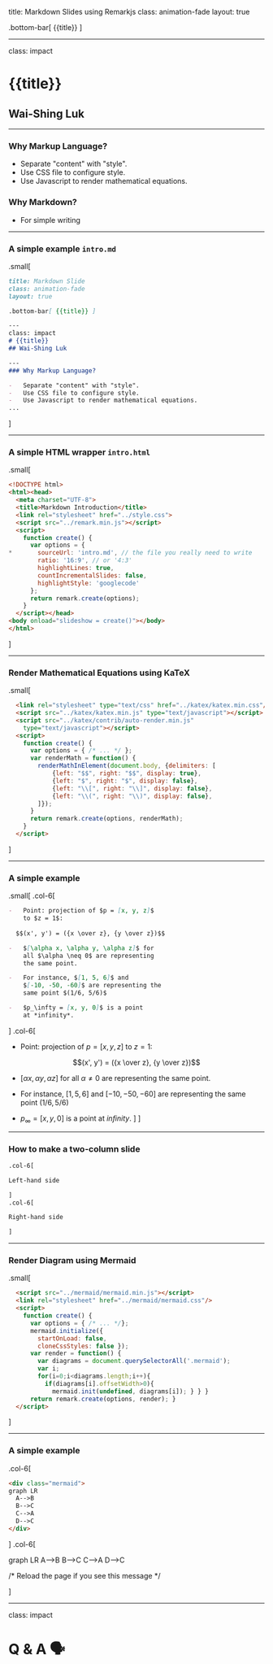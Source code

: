 title: Markdown Slides using Remarkjs
class: animation-fade
layout: true

.bottom-bar[ {{title}} ]

---
class: impact
# {{title}}
## Wai-Shing Luk

---

### Why Markup Language?

-   Separate "content" with "style".
-   Use CSS file to configure style.
-   Use Javascript to render mathematical equations.

### Why Markdown?

-   For simple writing

---
### A simple example `intro.md`

.small[

```markdown
title: Markdown Slide
class: animation-fade
layout: true

.bottom-bar[ {{title}} ]

---
class: impact
# {{title}}
## Wai-Shing Luk

---
### Why Markup Language?

-   Separate "content" with "style".
-   Use CSS file to configure style.
-   Use Javascript to render mathematical equations.
...
```
]

---

### A simple HTML wrapper `intro.html`

.small[

```html
<!DOCTYPE html>
<html><head>
  <meta charset="UTF-8">
  <title>Markdown Introduction</title>
  <link rel="stylesheet" href="../style.css">
  <script src="../remark.min.js"></script>  
  <script>
    function create() {
      var options = {
*       sourceUrl: 'intro.md', // the file you really need to write 
        ratio: '16:9', // or '4:3'
        highlightLines: true,
        countIncrementalSlides: false,
        highlightStyle: 'googlecode' 
      };
      return remark.create(options);
    }
  </script></head>
<body onload="slideshow = create()"></body>
</html>
```

]

---

### Render Mathematical Equations using KaTeX

.small[

```html
  <link rel="stylesheet" type="text/css" href="../katex/katex.min.css"/>
  <script src="../katex/katex.min.js" type="text/javascript"></script>
  <script src="../katex/contrib/auto-render.min.js"
    type="text/javascript"></script>
  <script>
    function create() {
      var options = { /* ... */ };
      var renderMath = function() {
        renderMathInElement(document.body, {delimiters: [
            {left: "$$", right: "$$", display: true},
            {left: "$", right: "$", display: false},
            {left: "\\[", right: "\\]", display: false},
            {left: "\\(", right: "\\)", display: false},
        ]});
      }
      return remark.create(options, renderMath);
    }
  </script>  
```
]

---

### A simple example

.small[
.col-6[

```markdown
-   Point: projection of $p = [x, y, z]$ 
    to $z = 1$:
  
  $$(x', y') = ({x \over z}, {y \over z})$$

-   $[\alpha x, \alpha y, \alpha z]$ for 
    all $\alpha \neq 0$ are representing 
    the same point.

-   For instance, $[1, 5, 6]$ and 
    $[-10, -50, -60]$ are representing the 
    same point $(1/6, 5/6)$

-   $p_\infty = [x, y, 0]$ is a point 
    at *infinity*.
```

]
.col-6[
-   Point: projection of $p = [x, y, z]$ 
    to $z = 1$:
  
  $$(x', y') = ({x \over z}, {y \over z})$$

-   $[\alpha x, \alpha y, \alpha z]$ for 
    all $\alpha \neq 0$ are representing 
    the same point.

-   For instance, $[1, 5, 6]$ and 
    $[-10, -50, -60]$ are representing the 
    same point $(1/6, 5/6)$

-   $p_\infty = [x, y, 0]$ is a point 
    at *infinity*.
]
]

---

### How to make a two-column slide

```markdown
.col-6[

Left-hand side

]
.col-6[

Right-hand side

]
```

---

### Render Diagram using Mermaid

.small[

```html
  <script src="../mermaid/mermaid.min.js"></script>
  <link rel="stylesheet" href="../mermaid/mermaid.css"/>
  <script>
    function create() {
      var options = { /* ... */};
      mermaid.initialize({
        startOnLoad: false,
        cloneCssStyles: false });
      var render = function() {
        var diagrams = document.querySelectorAll('.mermaid');
        var i;
        for(i=0;i<diagrams.length;i++){
          if(diagrams[i].offsetWidth>0){
            mermaid.init(undefined, diagrams[i]); } } }
      return remark.create(options, render); }
  </script>
```
]

---

### A simple example

.col-6[

```html
<div class="mermaid">
graph LR
  A-->B
  B-->C
  C-->A
  D-->C
</div>
```

]
.col-6[

<div class="mermaid">
graph LR
  A-->B
  B-->C
  C-->A
  D-->C

/* Reload the page if you see this message */
</div>

]


---

class: impact

Q & A 🗣️
==========
